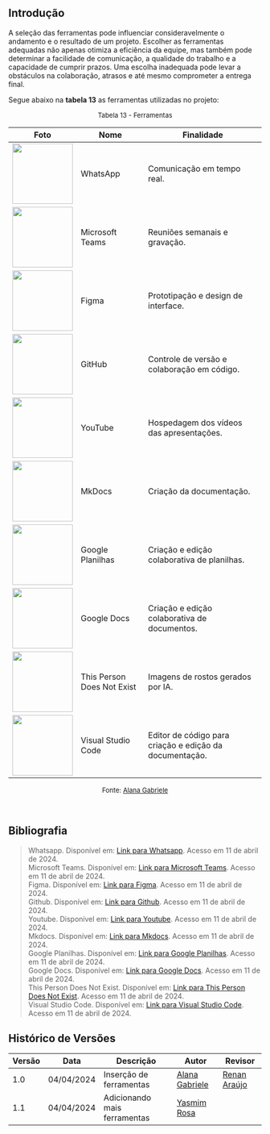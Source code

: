 ## Introdução

A seleção das ferramentas pode influenciar consideravelmente o andamento e o resultado de um projeto. Escolher as ferramentas adequadas não apenas otimiza a eficiência da equipe, mas também pode determinar a facilidade de comunicação, a qualidade do trabalho e a capacidade de cumprir prazos. Uma escolha inadequada pode levar a obstáculos na colaboração, atrasos e até mesmo comprometer a entrega final.

Segue abaixo na **tabela 13** as ferramentas utilizadas no projeto:

<font size="2"><p style="text-align: center">Tabela 13 - Ferramentas  </p></font>

| Foto                                                                                                                           | Nome                        | Finalidade                                 |
| ---------------------------------------------------------------------------------------------------------------------------- | --------------------------- | ------------------------------------------ |
| <img src="https://static.whatsapp.net/rsrc.php/v3/yR/r/y8-PTBaP90a.png" width=120>                                           | WhatsApp                    | Comunicação em tempo real.                  |
| <img src="https://img.odcdn.com.br/wp-content/uploads/2020/04/20200427075044.jpg" width="120">                               | Microsoft Teams             | Reuniões semanais e gravação.              |
| <img src="https://wptavern.com/wp-content/uploads/2018/11/Screen-Shot-2018-11-19-at-8.43.27-PM.png" width=120>              | Figma                       | Prototipação e design de interface.         |
| <img src="https://www.webfx.com/wp-content/uploads/2022/08/github-logo.png" width=120>                                       | GitHub                      | Controle de versão e colaboração em código. |
| <img src="https://s2.static.brasilescola.uol.com.br/be/2023/01/logo-do-youtube.jpg" width=120>                               | YouTube                     | Hospedagem dos vídeos das apresentações.    |
| <img src="https://miro.medium.com/v2/resize:fit:600/0*WteDmuQAOY6llaAb.png" width="120">                                      | MkDocs                      | Criação da documentação.                    |
| <img src="https://miro.medium.com/v2/resize:fit:717/1*pHglcoa-BSouiNT7R2p9yQ.png" width=120>                                  | Google Planilhas            | Criação e edição colaborativa de planilhas. |
| <img src="https://img.odcdn.com.br/wp-content/uploads/2023/05/Google-Docs.png" width=120>                                     | Google Docs                 | Criação e edição colaborativa de documentos. |
| <img src="https://varbai.com/wp-content/uploads/2019/02/thispersondoesnotexis.jpg" width=120>                                | This Person Does Not Exist  | Imagens de rostos gerados por IA.           |
| <img src="https://i0.wp.com/brasap.com.br/wp-content/uploads/2020/04/VSCODE-Art1.jpeg?fit=400%2C200&ssl=1" width=120>      | Visual Studio Code          | Editor de código para criação e edição da documentação.  |


<font size="2"><p style="text-align: center"> Fonte: [Alana Gabriele](https://github.com/alanagabriele)  </p></font>

<br>

## Bibliografia
> Whatsapp. Disponível em: [Link para Whatsapp](https://web.whatsapp.com/). Acesso em 11 de abril de 2024. <br>
> Microsoft Teams. Disponível em: [Link para Microsoft Teams](https://www.microsoft.com/pt-br/microsoft-teams/free). Acesso em 11 de abril de 2024. <br>
> Figma. Disponível em: [Link para Figma](https://www.figma.com/ui-design-tool/). Acesso em 11 de abril de 2024. <br>
> Github. Disponível em: [Link para Github](https://docs.github.com/pt). Acesso em 11 de abril de 2024. <br>
> Youtube. Disponível em: [Link para Youtube](https://www.youtube.com/). Acesso em 11 de abril de 2024. <br>
> Mkdocs. Disponível em: [Link para Mkdocs](https://www.mkdocs.org/). Acesso em 11 de abril de 2024. <br>
> Google Planilhas. Disponível em: [Link para Google Planilhas](hhttps://www.google.com/sheets/about/). Acesso em 11 de abril de 2024. <br>
> Google Docs. Disponível em: [Link para Google Docs](https://www.google.com/intl/pt-BR/docs/about/). Acesso em 11 de abril de 2024. <br>
> This Person Does Not Exist. Disponível em: [Link para This Person Does Not Exist](https://thispersondoesnotexist.com/). Acesso em 11 de abril de 2024. <br>
> Visual Studio Code. Disponível em: [Link para Visual Studio Code](https://code.visualstudio.com/). Acesso em 11 de abril de 2024. <br>

## Histórico de Versões

| Versão | Data       | Descrição                     | Autor                 | Revisor |
| ------ | ---------- | ----------------------------- | --------------------- | ------- |
| 1.0    | 04/04/2024 | Inserção de ferramentas       | [Alana Gabriele](https://github.com/alanagabriele) | [Renan Araújo](https://github.com/renantfm4)|
| 1.1    | 04/04/2024 | Adicionando mais ferramentas       | [Yasmim Rosa](https://github.com/yaskisoba) | |
